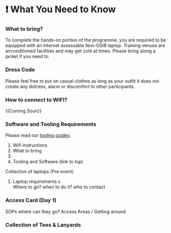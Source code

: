 # ❗ What You Need to Know



### What to bring?

To complete the hands-on portion of the programme, you are required to be equipped with an internet assessable Non-GSIB laptop. Training venues are airconditioned facilities and may get cold at times. Please bring along a jacket if you need to.

### Dress Code

Please feel free to put on casual clothes as long as your outfit it does not create any distress, alarm or discomfort to other participants.

### How to connect to WIFI?

\{{Coming Soon\}}

### Software and Tooling Requirements

Please read our [tooling guides](tooling-and-software/).



1. Wifi instructions
2. What to bring
3.
4. Tooling and Software (link to top)

Collection of laptops (Pre event)

1. Laptop requirements x\
   Where to go? when to do it? who to contact

### Access Card (Day 1)

SOPs where can they go? Access Areas / Getting around



### Collection of Tees & Lanyards

